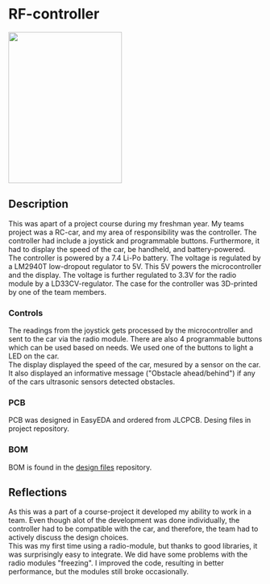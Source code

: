 # RF-controller
<img src="https://user-images.githubusercontent.com/83133831/192849107-02060bf8-b10f-4f93-b036-a338e187cc33.jpg" width="225" height="300">

## Description
This was apart of a project course during my freshman year. My teams project was a RC-car, and my area of responsibility was the controller. The controller had include a joystick and programmable buttons. Furthermore, it had to display the speed of the car, be handheld, and battery-powered. <br />
The controller is powered by a 7.4 Li-Po battery. The voltage is regulated by a LM2940T low-dropout regulator to 5V. This 5V powers the microcontroller and the display. The voltage is further regulated to 3.3V for the radio module by a LD33CV-regulator. The case for the controller was 3D-printed by one of the team members.

### Controls
The readings from the joystick gets processed by the microcontroller and sent to the car via the radio module. There are also 4 programmable buttons which can be used based on needs. We used one of the buttons to light a LED on the car.<br />
The display displayed the speed of the car, mesured by a sensor on the car. It also displayed an informative message ("Obstacle ahead/behind") if any of the cars ultrasonic sensors detected obstacles.

### PCB
PCB was designed in EasyEDA and ordered from JLCPCB. Desing files in project repository.

### BOM
BOM is found in the [design files](https://github.com/aMarkusa/RF-controller/tree/main/Design%20files) repository. 

## Reflections
As this was a part of a course-project it developed my ability to work in a team. Even though alot of the development was done individually, the controller had to be compatible with the car, and therefore, the team had to actively discuss the design choices. <br />This was my first time using a radio-module, but thanks to good libraries, it was surprisingly easy to integrate. We did have some problems with the radio modules "freezing". I improved the code, resulting in better performance, but the modules still broke occasionally.


